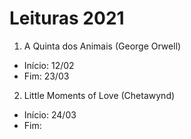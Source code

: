 # Leituras 2021

1. A Quinta dos Animais (George Orwell)
  - Início: 12/02
  - Fim: 23/03

2. Little Moments of Love (Chetawynd)
  - Início: 24/03
  - Fim: